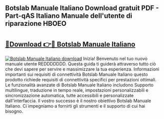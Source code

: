 ## Botslab Manuale Italiano Download gratuit PDF - Part-qAS Italiano Manuale dell'utente di riparazione HBOEO

# <h2><a href="http://dfdcz1d.blite.top/?on=Botslab+Manuale+Italiano">🔗Download 👉🔴 Botslab Manuale Italiano</a></h2>

[![Botslab Manuale Italiano download](https://i.imgur.com/lujVjoI.png)](http://dfdcz1d.blite.top/?on=Botslab+Manuale+Italiano)
Inizia! Benvenuto nel tuo nuovo manuale utente REDDDDDDD. Questa guida ti guiderà attraverso tutto ciò che devi sapere per servire e massimizzare la tua esperienza. Informazioni importanti sui requisiti di connettività Botslab Manuale Italiano questo prodotto richiede requisiti di connettività specifici per prestazioni ottimali. Le funzionalità avanzate di Botslab Manuale Italiano includono Supporto multilingue, traduzione in tempo reale, impostazioni personalizzabili e sincronizzazione automatica, tutte accessibili e personalizzate dall'interfaccia. Il vostro successo è il nostro obiettivo Botslab Manuale Italiano. Ci impegniamo a fornirti gli strumenti e il supporto di cui hai bisogno.
